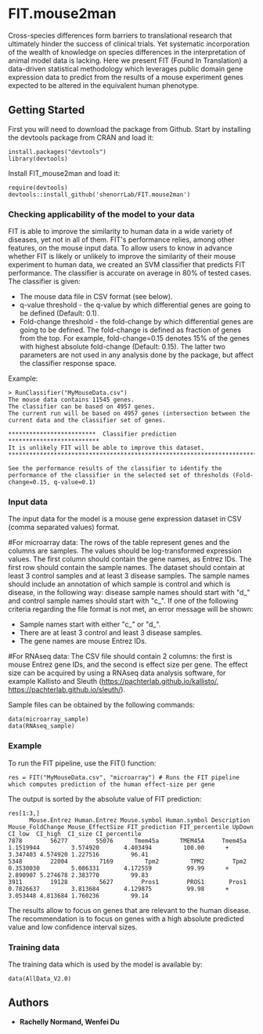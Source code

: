 # FIT.mouse2man

Cross-species differences form barriers to translational research that ultimately hinder the success of clinical trials. 
Yet systematic incorporation of the wealth of knowledge on species differences in the interpretation of animal model data 
is lacking. Here we present FIT (Found In Translation) a data-driven statistical methodology which leverages public domain 
gene expression data to predict from the results of a mouse experiment genes expected to be altered in the equivalent human phenotype.

## Getting Started

First you will need to download the package from Github.
Start by installing the devtools package from CRAN and load it:
```
install.packages("devtools")
library(devtools)
```

Install FIT_mouse2man and load it:
```
require(devtools)
devtools::install_github('shenorrLab/FIT.mouse2man')
```

### Checking applicability of the model to your data
FIT is able to improve the similarity to human data in a wide variety of diseases, yet not in all of them. FIT's performance relies, among other features, on the mouse input data. To allow users to know in advance whether FIT is likely or unlikely to improve the similarity of their mouse experiment to human data, we created an SVM classifier that predicts FIT performance. The classifier is accurate on average in 80% of tested cases.
The classifier is given:
 - The mouse data file in CSV format (see below).
 - q-value threshold - the q-value by which differential genes are going to be defined (Default: 0.1).
 - Fold-change threshold - the fold-change by which differential genes are going to be defined. The fold-change is defined as fraction of genes from the top. For example, fold-change=0.15 denotes 15% of the genes with highest absolute fold-change (Default: 0.15).
 The latter two parameters are not used in any analysis done by the package, but affect the classifier response space.
 
Example: 
```
> RunClassifier("MyMouseData.csv")
The mouse data contains 11545 genes.
The classifier can be based on 4957 genes.
The current run will be based on 4957 genes (intersection between the current data and the classifier set of genes.

*************************  Classifier prediction  **************************
It is unlikely FIT will be able to improve this dataset.
****************************************************************************

See the performance results of the classifier to identify the performance of the classifier in the selected set of thresholds (Fold-change=0.15, q-value=0.1)
```

### Input data
The input data for the model is a mouse gene expression dataset in CSV (comma separated values) format.

#For microarray data:
The rows of the table represent genes and the columns are samples. The values should be log-transformed expression values. 
The first column should contain the gene names, as Entrez IDs. The first row should contain the sample names.
The dataset should contain at least 3 control samples and at least 3 disease samples. 
The sample names should include an annotation of which sample is control and which is disease, in the following way: disease sample names should start with "d_" and control sample names should start with "c_". 
If one of the following criteria regarding the file format is not met, an error message will be shown: 
-	Sample names start with either "c_" or "d_". 
-	There are at least 3 control and least 3 disease samples. 
-	The gene names are mouse Entrez IDs. 

#For RNAseq data:
The CSV file should contain 2 columns: the first is mouse Entrez gene IDs, and the second is effect size per gene. The effect size can be acquired by using a RNAseq data analysis software, for example Kallisto and Sleuth (https://pachterlab.github.io/kallisto/, https://pachterlab.github.io/sleuth/).

Sample files can be obtained by the following commands:
```
data(microarray_sample)
data(RNAseq_sample)
```

### Example
To run the FIT pipeline, use the FIT() function:
```
res = FIT("MyMouseData.csv", "microarray") # Runs the FIT pipeline which computes prediction of the human effect-size per gene
```

The output is sorted by the absolute value of FIT prediction:
```
res[1:3,]
      Mouse.Entrez Human.Entrez Mouse.symbol Human.symbol Description Mouse_FoldChange Mouse_EffectSize FIT_prediction FIT_percentile UpDown   CI_low  CI_high  CI_size CI_percentile
7878        56277        55076      Tmem45a      TMEM45A     Tmem45a        1.1519944         3.574920       4.403494         100.00      + 3.347403 4.574920 1.227516         96.41
5348        22004         7169         Tpm2         TPM2        Tpm2        0.3530030         5.086331       4.172559          99.99      + 2.890907 5.274678 2.383770         99.83
3911        19128         5627        Pros1        PROS1       Pros1        0.7826637         3.813684       4.129875          99.98      + 3.053448 4.813684 1.760236         99.14
```

The results allow to focus on genes that are relevant to the human disease. The recommendation is to focus on genes with a high absolute predicted value and low confidence interval sizes.


### Training data
The training data which is used by the model is available by:
```
data(AllData_V2.0)
```



## Authors

* **Rachelly Normand, Wenfei Du** 
